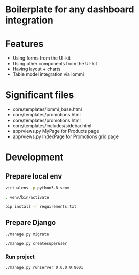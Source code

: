 Boilerplate for any dashboard integration
======================

# Features

- Using forms from the UI-kit
- Using other components from the UI-kit
- Having layout + charts
- Table model integration via iommi




# Significant files

- core/templates/iommi_base.html
- core/templates/promotions.html
- core/templates/promotions.html
- core/templates/includes/sidebar.html
- app/views.py MyPage for Products page
- app/views.py IndexPage for Promotions grid page

# Development
## Prepare local env

```bash
virtualenv -p python3.8 venv

. venv/bin/activate

pip install -r requirements.txt
```

## Prepare Django

```bash
./manage.py migrate

./manage.py createsuperuser
```

### Run project

```bash
./manage.py runserver 0.0.0.0:8001
```
